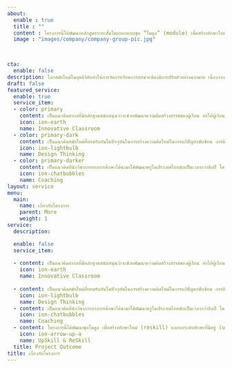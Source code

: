 ```yaml
---
about:
  enable : true
  title : ""
  content : โครงการนี้ได้พัฒนาหลักสูตรระยะสั้นโดยออกแบบชุด “โมดูล” (module) เพื่อสร้างทักษะใหม่ (reskill) และยกระดับทักษะที่มีอยู่เดิม (upskill) ของบุคลากรทางการศึกษาทุกประเภท เป้าหมายของโครงการมุ่งพัฒนาทักษะการทำงานของบุคลากรทางการศึกษาที่เป็นกลุ่มเป้าหมายในการอบรม ผลลัพธ์ของโครงการจะทำให้ได้บัณฑิตพันธุ์ใหม่หรือครูรุ่นใหม่ที่สามารถออกแบบชั้นเรียนโดยใช้เทคโนโลยีหรือนวัตกรรมทางการศึกษาได้อย่างมีประสิทธิผล การสร้างชั้นเรียนนวัตกรรมจะส่งผลให้ผู้เรียนมีคุณลักษณะที่พึงประสงค์ตามมาตรฐานการศึกษาของชาติที่กำหนดในรูปของ DOE  ผู้เรียนที่ผ่านการเรียนรู้จาก ชั้นเรียนนวัตกรรมจะมีทักษะความสามารถที่สอดคล้องกับความต้องการของยุคสมัยใหม่และเหมาะกับแนวทางการพัฒนาประเทศต่อไป </br></br> ผลลัพธ์ปลายทางของหลักสูตรจึงประกอบด้วยทักษะความสามารถ 3 ประการ ได้แก่ 1) ทักษะการคิดออกแบบ 2) ทักษะการโค้ชชิ่ง และ 3) ทักษะการออกแบบชั้นเรียนนวัตกรรม โครงสร้างของหลักสูตรเพื่อเสริมสร้างทักษะทั้งสามประการจะผสมผสานบูรณาการผ่านโมดูลที่ออกแบบซึ่งเน้นทั้งภาคทฤษฎีและปฏิบัติในสถานศึกษา ทั้งนี้ บุคลากรทางการศึกษาที่เข้าร่วมโครงการจะมีทั้งกลุ่มอาจารย์มหาวิทยาลัยในคณะครุศาสตร์ศึกษาศาสตร์ กลุ่มครูในโรงเรียนที่เป็นครูพี่เลี้ยงในการให้คำชี้แนะแก่นิสิตนักศึกษาฝึกสอนในโรงเรียน กลุ่มผู้บริหารและครูที่เป็นผู้นำในการพัฒนาครู และกลุ่มศึกษานิเทศก์จากสำนักงานเขตพื้นที่การศึกษา บุคคลเหล่านี้ต้องมีทั้งทักษะความสามารถเพื่อพัฒนานิสิตนักศึกษาครูฝึกสอนและ/หรือครูประจำการในโรงเรียน สามารถออกแบบกิจกรรมการเรียนรู้โดยใช้เทคโนโลยีดิจิทัลทั้งแบบออนไลน์หรือออฟไลน์ได้อย่างเหมาะสม
  image : "images/company/company-group-pic.jpg"


   
cta:
  enable: false
description: โลกสมัยใหม่ในยุคดิจิทัลทำให้การจัดการเรียนการสอนจะต้องมีการปรับตัวอย่างมากมาย เนื่องจากความก้าวหน้าทางเทคโนโลยีคอมพิวเตอร์หรือเทคโนโลยีการสื่อสารเข้ามามีผลกระทบต่อการเรียนรู้ของผู้เรียนในยุคนี้ ดังนั้น ครูจำเป็นต้องปรับเปลี่ยนแนวคิดและวิธีการทำงานในการจัดการเรียนการสอนที่ต่างจากอดีต
draft: false
featured_service:
  enable: true
  service_item:
  - color: primary
    content: เป็นแนวคิดสากลที่มีหลักฐานสนับสนุนว่าจะช่วยพัฒนาความคิดสร้างสรรค์ของผู้เรียน ทำให้ผู้เรียนมีความสุข เป็นชั้นเรียนที่เปิดกว้างทางความคิด &nbsp; สร้างแรงบันดาลใจและความเชื่อมั่นในการเรียนของผู้เรียน ผลการสร้างชั้นเรียนนวัตกรรมจะนำไปสู่การพัฒนาผู้เรียนให้มีคุณลักษณะที่กำหนดในมาตรฐานการศึกษาของชาติ พ.ศ. 2561 ได้แก่ ความเป็นบุคคลเรียนรู้ ผู้ร่วมสร้างสรรค์นวัตกรรม และพลเมืองที่เข้มแข็ง
    icon: ion-earth
    name: Innovative Classroom
  - color: primary-dark
    content: เป็นแนวคิดสมัยใหม่ที่ยอมรับกันในปัจจุบันในการสร้างความคิดใหม่ในการแก้ปัญหาซับซ้อน การคิดออกแบบ (design thinking) เป็นกรอบคิด (mindset) และสมรรถนะ (competency) ที่อาศัยการทำงานเป็นทีมผ่านการระดมความคิดจากบุคคลที่มีประสบการณ์หรือมุมมองที่หลากหลายมาช่วยกันคิดค้นพัฒนาวิธีการปัญหาที่ซับซ้อนและแก้ไขได้ยาก
    icon: ion-lightbulb
    name: Design Thinking
  - color: primary-darker
    content: เป็นแนวคิดที่นักวิชาการทางการศึกษาได้นำมาใช้พัฒนาครูในประเทศไทยนับเป็นเวลากว่าสิบปี โครงการนี้มีความเชื่อว่าบุคลากรทางการศึกษาที่เข้าร่วมมีหลายกลุ่ม แต่ละกลุ่มต่างมีศักยภาพที่มีจุดเด่นต่างกัน สามารถแลกเปลี่ยนเรียนรู้ระหว่างกันได้ การยกระดับทักษะการทำงานใหม่ให้กับบุคลากรทางการศึกษาสามารถทำได้ผ่านกระบวนการโคชชิ่ง เป้าหมายสำคัญของโครงการนี้จึงมุ่งพัฒนา ทักษะโค้ชชิ่ง แก่บุคลากรทางการศึกษา เพื่อให้บุคคลเหล่านี้สามารถทำหน้าที่โค้ชได้อย่างมีประสิทธิผล...
    icon: ion-chatbubbles
    name: Coaching
layout: service
menu:
  main:
    name: เกี่ยวกับโครงการ
    parent: More
    weight: 1
service:
  description: 

  enable: false
  service_item:
  
  - content: เป็นแนวคิดสากลที่มีหลักฐานสนับสนุนว่าจะช่วยพัฒนาความคิดสร้างสรรค์ของผู้เรียน ทำให้ผู้เรียนมีความสุข เป็นชั้นเรียนที่เปิดกว้างทางความคิด สร้างแรงบันดาลใจ </br> และความเชื่อมั่นในการเรียนของผู้เรียน </br> ผลการสร้างชั้นเรียนนวัตกรรมจะนำไปสู่การพัฒนาผู้เรียนให้มีคุณลักษณะที่กำหนดในมาตรฐานการศึกษาของชาติ พ.ศ. 2561 ได้แก่ ความเป็นบุคคลเรียนรู้ ผู้ร่วมสร้างสรรค์นวัตกรรม และพลเมืองที่เข้มแข็ง
    icon: ion-earth
    name: Innovative Classroom
     
  - content: เป็นแนวคิดสมัยใหม่ที่ยอมรับกันในปัจจุบันในการสร้างความคิดใหม่ในการแก้ปัญหาซับซ้อน การคิดออกแบบ (design thinking) เป็นกรอบคิด (mindset) และสมรรถนะ (competency) ที่อาศัยการทำงานเป็นทีมผ่านการระดมความคิดจากบุคคลที่มีประสบการณ์หรือมุมมองที่หลากหลายมาช่วยกันคิดค้นพัฒนาวิธีการปัญหาที่ซับซ้อนและแก้ไขได้ยาก
    icon: ion-lightbulb
    name: Design Thinking
  - content: เป็นแนวคิดที่นักวิชาการทางการศึกษาได้นำมาใช้พัฒนาครูในประเทศไทยนับเป็นเวลากว่าสิบปี โครงการนี้มีความเชื่อว่าบุคลากรทางการศึกษาที่เข้าร่วมมีหลายกลุ่ม แต่ละกลุ่มต่างมีศักยภาพที่มีจุดเด่นต่างกัน สามารถแลกเปลี่ยนเรียนรู้ระหว่างกันได้ การยกระดับทักษะการทำงานใหม่ให้กับบุคลากรทางการศึกษาสามารถทำได้ผ่านกระบวนการโคชชิ่ง เป้าหมายสำคัญของโครงการนี้จึงมุ่งพัฒนา ทักษะโค้ชชิ่ง แก่บุคลากรทางการศึกษา เพื่อให้บุคคลเหล่านี้สามารถทำหน้าที่โค้ชได้อย่างมีประสิทธิผล...
    icon: ion-chatbubbles
    name: Coaching
  - content: โครงการนี้ได้พัฒนาชุดโมดูล เพื่อสร้างทักษะใหม่ (reskill) และยกระดับทักษะที่มีอยู่ (upskill) ของบุคลากรทางการศึกษาทุกประเภท ผลลัพธ์ของโครงการจะทำให้ได้บัณฑิตพันธุ์ใหม่หรือครูรุ่นใหม่ที่สามารถออกแบบชั้นเรียนโดยใช้เทคโนโลยีหรือนวัตกรรมทางการศึกษาได้อย่างมีประสิทธิผล การสร้างชั้นเรียนนวัติกรรมจะส่งผลให้ผู้เรียนมีคุณลักษณะที่พึงประสงค์ตามมาตรฐานการศึกษาของชาติที่กำหนด 
    icon: ion-arrow-up-a
    name: UpSkill & ReSkill
  title: Project Outcome
title: เกี่ยวกับโครงการ
---
```

